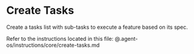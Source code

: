 # Create Tasks

Create a tasks list with sub-tasks to execute a feature based on its spec.

Refer to the instructions located in this file: @.agent-os/instructions/core/create-tasks.md
